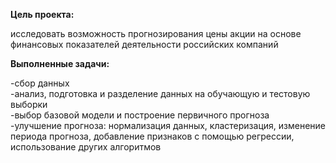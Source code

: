 **Цель проекта:** 

исследовать возможность прогнозирования цены акции на основе финансовых показателей деятельности российских компаний

**Выполненные задачи:**

-сбор данных<br/>
-анализ, подготовка и разделение данных на обучающую и тестовую выборки<br/>
-выбор базовой модели и построение первичного прогноза<br/>
-улучшение прогноза: нормализация данных, кластеризация, изменение периода прогноза, добавление признаков с помощью регрессии, использование других алгоритмов
